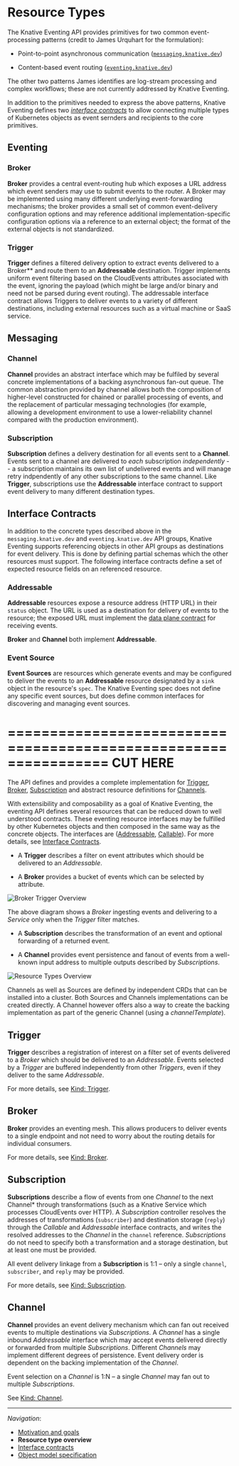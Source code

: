 # Resource Types

The Knative Eventing API provides primitives for two common event-processing
patterns (credit to James Urquhart for the formulation):

* Point-to-point asynchronous communication ([`messaging.knative.dev`](#messaging))

* Content-based event routing ([`eventing.knative.dev`](#eventing))

The other two patterns James identifies are log-stream processing and complex
workflows; these are not currently addressed by Knative Eventing.

In addition to the primitives needed to express the above patterns, Knative
Eventing defines two [_interface contracts_](#interface-contracts) to allow
connecting multiple types of Kubernetes objects as event sernders and recipients
to the core primitives.

<!-- TODO: add a drawing -->

## Eventing

### Broker

**Broker** provides a central event-routing hub which exposes a URL address
which event senders may use to submit events to the router. A Broker may be
implemented using many different underlying event-forwarding mechanisms; the
broker provides a small set of common event-delivery configuration options and
may reference additional implementation-specific configuration options via a
reference to an external object; the format of the external objects is not
standardized.

### Trigger

**Trigger** defines a filtered delivery option to extract events delivered to a
Broker** and route them to an **Addressable** destination. Trigger implements
uniform event filtering based on the CloudEvents attributes associated with the
event, ignoring the payload (which might be large and/or binary and need not be
parsed during event routing). The addressable interface contract allows Triggers
to deliver events to a variety of different destinations, including external
resources such as a virtual machine or SaaS service.

## Messaging

### Channel

**Channel** provides an abstract interface which may be fulfiled by several
concrete implementations of a backing asynchronous fan-out queue. The common
abstraction provided by channel allows both the composition of higher-level
constructed for chained or parallel processing of events, and the replacement of
particular messaging technologies (for example, allowing a development
environment to use a lower-reliability channel compared with the production
environment).

### Subscription

**Subscription** defines a delivery destination for all events sent to a
**Channel**. Events sent to a channel are delivered to _each_ subscription
_independently_ -- a subscription maintains its own list of undelivered events
and will manage retry indpendently of any other subscriptions to the same
channel. Like **Trigger**, subscriptions use the **Addressable** interface
contract to support event delivery to many different destination types.

## Interface Contracts

In addition to the concrete types described above in the `messaging.knative.dev`
and `eventing.knative.dev` API groups, Knative Eventing supports referencing
objects in other API groups as destinations for event delivery. This is done by
defining partial schemas which the other resources must support. The following
interface contracts define a set of expected resource fields on an referenced
resource.

### Addressable

**Addressable** resources expose a resource address (HTTP URL) in their `status`
object. The URL is used as a destination for delivery of events to the resource;
the exposed URL must implement the [data plane contract](data-plane.md) for
receiving events.

**Broker** and **Channel** both implement **Addressable**.

### Event Source

**Event Sources** are resources which generate events and may be configured to
deliver the events to an **Addressable** resource designated by a `sink` object
in the resource's `spec`. The Knative Eventing spec does not define any specific
event sources, but does define common interfaces for discovering and managing
event sources.

================================================================
CUT HERE
================================================================


The API defines and provides a complete implementation for
[Trigger](spec.md#kind-trigger), [Broker](spec.md#kind-broker),
[Subscription](spec.md#kind-subscription) and abstract resource definitions for
[Channels](spec.md#kind-channel).

With extensibility and composability as a goal of Knative Eventing, the eventing
API defines  several resources that can be reduced down to well understood
contracts. These eventing resource interfaces may be fulfilled by other
Kubernetes objects and then composed in the same way as the concrete objects.
The interfaces are ([Addressable](interfaces.md#addressable),
[Callable](interfaces.md#callable)). For more details, see
[Interface Contracts](interfaces.md).

- A **Trigger** describes a filter on event attributes which should be delivered
  to an _Addressable_.

- A **Broker** provides a bucket of events which can be selected by attribute.

<!-- https://drive.google.com/open?id=1CXRvT2g6sxk6-ZrwYcSf2BahCNVlLTLNZkm-laQitMg -->

![Broker Trigger Overview](images/broker-trigger-overview.svg)

The above diagram shows a _Broker_ ingesting events and delivering to a
_Service_ only when the _Trigger_ filter matches.

- A **Subscription** describes the transformation of an event and optional
  forwarding of a returned event.

- A **Channel** provides event persistence and fanout of events from a
  well-known input address to multiple outputs described by _Subscriptions_.

<!-- This image is sourced from https://drive.google.com/open?id=10mmXzDb8S_4_ZG_hcBr7s4HPISyBqcqeJLTXLwkilRc -->

![Resource Types Overview](images/resource-types-overview.svg)

Channels as well as Sources are defined by independent CRDs that can be
installed into a cluster. Both Sources and Channels implementations can be
created directly. A Channel however offers also a way to create the backing
implementation as part of the generic Channel (using a _channelTemplate_).

## Trigger

**Trigger** describes a registration of interest on a filter set of events
delivered to a _Broker_ which should be delivered to an _Addressable_. Events
selected by a _Trigger_ are buffered independently from other _Triggers_, even
if they deliver to the same _Addressable_.

For more details, see [Kind: Trigger](spec.md#kind-trigger).

## Broker

**Broker** provides an eventing mesh. This allows producers to deliver events to
a single endpoint and not need to worry about the routing details for individual
consumers.

For more details, see [Kind: Broker](spec.md#kind-broker).

## Subscription

**Subscriptions** describe a flow of events from one _Channel_ to the next
Channel\* through transformations (such as a Knative Service which processes
CloudEvents over HTTP). A _Subscription_ controller resolves the addresses of
transformations (`subscriber`) and destination storage (`reply`) through the
_Callable_ and _Addressable_ interface contracts, and writes the resolved
addresses to the _Channel_ in the `channel` reference. _Subscriptions_ do not
need to specify both a transformation and a storage destination, but at least
one must be provided.

All event delivery linkage from a **Subscription** is 1:1 – only a single
`channel`, `subscriber`, and `reply` may be provided.

For more details, see [Kind: Subscription](spec.md#kind-subscription).

## Channel

**Channel** provides an event delivery mechanism which can fan out received
events to multiple destinations via _Subscriptions_. A _Channel_ has a single
inbound _Addressable_ interface which may accept events delivered directly or
forwarded from multiple _Subscriptions_. Different _Channels_ may implement
different degrees of persistence. Event delivery order is dependent on the
backing implementation of the _Channel_.

Event selection on a _Channel_ is 1:N – a single _Channel_ may fan out to
multiple _Subscriptions_.

See [Kind: Channel](spec.md#kind-channel).

---

_Navigation_:

- [Motivation and goals](motivation.md)
- **Resource type overview**
- [Interface contracts](interfaces.md)
- [Object model specification](spec.md)
